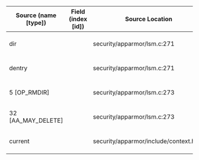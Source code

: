 | Source (name [type]) | Field (index [id]) | Source Location                          | Label at Source              |
|----------------------|--------------------|------------------------------------------|------------------------------|
| dir                  |                    | security/apparmor/lsm.c:271              | object, dynamic, input       |
| dentry               |                    | security/apparmor/lsm.c:271              | object, dynamic, input       |
| 5 [OP_RMDIR]         |                    | security/apparmor/lsm.c:273              | operation, static, mediator  |
| 32 [AA_MAY_DELETE]   |                    | security/apparmor/lsm.c:273              | operation, static, mediator  |
| current              |                    | security/apparmor/include/context.h:99   | subject, dynamic, external   |
